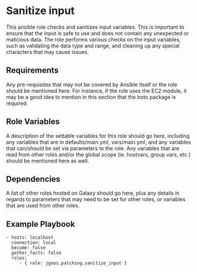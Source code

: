 Sanitize input
=========

This ansible role checks and sanitizes input variables. This is important to ensure that the input is safe to use and does not contain any unexpected or malicious data. The role performs various checks on the input variables, such as validating the data type and range, and cleaning up any special characters that may cause issues.

Requirements
------------

Any pre-requisites that may not be covered by Ansible itself or the role should be mentioned here. For instance, if the role uses the EC2 module, it may be a good idea to mention in this section that the boto package is required.

Role Variables
--------------

A description of the settable variables for this role should go here, including any variables that are in defaults/main.yml, vars/main.yml, and any variables that can/should be set via parameters to the role. Any variables that are read from other roles and/or the global scope (ie. hostvars, group vars, etc.) should be mentioned here as well.

Dependencies
------------

A list of other roles hosted on Galaxy should go here, plus any details in regards to parameters that may need to be set for other roles, or variables that are used from other roles.

Example Playbook
----------------

    - hosts: localhost
      connection: local
      become: false
      gather_facts: false
      roles:
         - { role: jgoos.patching.sanitize_input }
